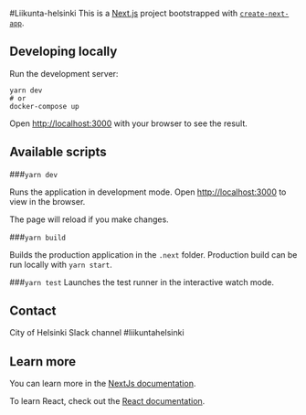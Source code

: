 #Liikunta-helsinki
This is a [Next.js](https://nextjs.org/) project bootstrapped with [`create-next-app`](https://github.com/vercel/next.js/tree/canary/packages/create-next-app).

## Developing locally

Run the development server:

```
yarn dev
# or
docker-compose up
```

Open [http://localhost:3000](http://localhost:3000) with your browser to see the result.

## Available scripts
###`yarn dev`

Runs the application in development mode.
Open [http://localhost:3000](http://localhost:3000) to view in the browser.

The page will reload if you make changes.

###`yarn build`

Builds the production application in the `.next` folder. 
Production build can be run locally with `yarn start`.

###`yarn test`
Launches the test runner in the interactive watch mode.

## Contact
City of Helsinki Slack channel #liikuntahelsinki

## Learn more
You can learn more in the [NextJs documentation](https://nextjs.org/docs/getting-started).

To learn React, check out the [React documentation](https://reactjs.org/).
